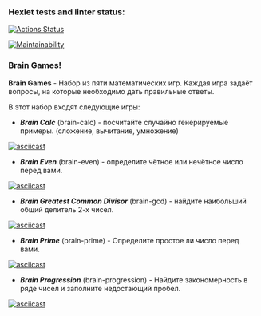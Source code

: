 ### Hexlet tests and linter status:

[![Actions Status](https://github.com/CommunistDoge94/frontend-project-44/actions/workflows/hexlet-check.yml/badge.svg)](https://github.com/CommunistDoge94/frontend-project-44/actions)

[![Maintainability](https://api.codeclimate.com/v1/badges/74860b30b2984bde0031/maintainability)](https://codeclimate.com/github/CommunistDoge94/frontend-project-44/maintainability)

  

### Brain Games!

  **Brain Games** - Набор из пяти математических игр. Каждая игра задаёт вопросы, на которые необходимо дать правильные ответы.

В этот набор входят следующие игры: 

- ***Brain Calc*** (brain-calc) - посчитайте случайно генерируемые примеры. (сложение, вычитание, умножение)

[![asciicast](https://asciinema.org/a/RWrcSb9d3qUblCaWvrRbjOmqc.svg)](https://asciinema.org/a/RWrcSb9d3qUblCaWvrRbjOmqc)
- ***Brain Even*** (brain-even) - определите чётное или нечётное число перед вами.

[![asciicast](https://asciinema.org/a/5Ml4LyA8CbAOpIEUFDmfqdmCs.svg)](https://asciinema.org/a/5Ml4LyA8CbAOpIEUFDmfqdmCs)
- ***Brain Greatest Common Divisor*** (brain-gcd) - найдите наибольший общий делитель 2-х чисел.

[![asciicast](https://asciinema.org/a/jH5OM038SHgF9XSAvnaKlWor1.svg)](https://asciinema.org/a/jH5OM038SHgF9XSAvnaKlWor1)
- ***Brain Prime*** (brain-prime) - Определите простое ли число перед вами.

[![asciicast](https://asciinema.org/a/8KoIBv50g0zG3OpCJPttYUWXl.svg)](https://asciinema.org/a/8KoIBv50g0zG3OpCJPttYUWXl)
- ***Brain Progression*** (brain-progression) - Найдите закономерность в ряде чисел и заполните недостающий пробел.

[![asciicast](https://asciinema.org/a/tqhAC3IYvSWOGhH2BKV734mkZ.svg)](https://asciinema.org/a/tqhAC3IYvSWOGhH2BKV734mkZ)

